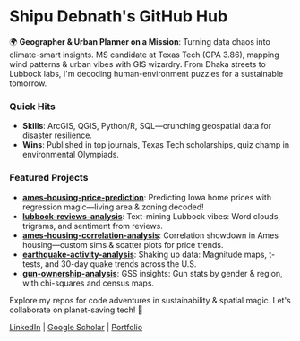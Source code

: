 # Shipu Debnath's GitHub Hub

🌍 **Geographer & Urban Planner on a Mission**: Turning data chaos into climate-smart insights. MS candidate at Texas Tech (GPA 3.86), mapping wind patterns & urban vibes with GIS wizardry. From Dhaka streets to Lubbock labs, I'm decoding human-environment puzzles for a sustainable tomorrow.

### Quick Hits
- **Skills**: ArcGIS, QGIS, Python/R, SQL—crunching geospatial data for disaster resilience.
- **Wins**: Published in top journals, Texas Tech scholarships, quiz champ in environmental Olympiads.

### Featured Projects
- **[ames-housing-price-prediction](https://github.com/ShipuDebnath/ames-housing-price-prediction)**: Predicting Iowa home prices with regression magic—living area & zoning decoded!
- **[lubbock-reviews-analysis](https://github.com/ShipuDebnath/lubbock-reviews-analysis)**: Text-mining Lubbock vibes: Word clouds, trigrams, and sentiment from reviews.
- **[ames-housing-correlation-analysis](https://github.com/ShipuDebnath/ames-housing-correlation-analysis)**: Correlation showdown in Ames housing—custom sims & scatter plots for price trends.
- **[earthquake-activity-analysis](https://github.com/ShipuDebnath/earthquake-activity-analysis)**: Shaking up data: Magnitude maps, t-tests, and 30-day quake trends across the U.S.
- **[gun-ownership-analysis](https://github.com/ShipuDebnath/gun-ownership-analysis)**: GSS insights: Gun stats by gender & region, with chi-squares and census maps.

Explore my repos for code adventures in sustainability & spatial magic. Let's collaborate on planet-saving tech! 🚀

[LinkedIn](https://linkedin.com/in/your-profile) | [Google Scholar](https://scholar.google.com/citations?user=your-id) | [Portfolio](https://your-portfolio.com)
